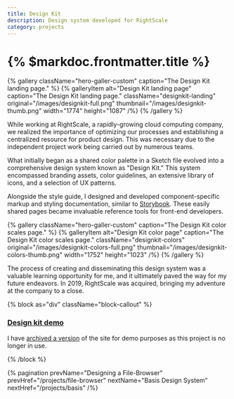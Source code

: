 ```yaml
---
title: Design Kit
description: Design system developed for RightScale
category: projects
---
```


# {% $markdoc.frontmatter.title %}

{% gallery className="hero-galler-custom" 
  caption="The Design Kit landing page." %}
{% galleryItem
  alt="Design Kit landing page"
  caption="The Design Kit landing page."
  className="designkit-landing"
  original="/images/designkit-full.png"
  thumbnail="/images/designkit-thumb.png"
  width="1774"
  height="1087"
/%}
{% /gallery %}

While working at RightScale, a rapidly-growing cloud computing company, we realized the importance of optimizing our processes and establishing a centralized resource for product design. This was necessary due to the independent project work being carried out by numerous teams.

What initially began as a shared color palette in a Sketch file evolved into a comprehensive design system known as "Design Kit." This system encompassed branding assets, color guidelines, an extensive library of icons, and a selection of UX patterns.

Alongside the style guide, I designed and developed component-specific markup and styling documentation, similar to [Storybook](https://storybook.js.org/). These easily shared pages became invaluable reference tools for front-end developers.

{% gallery className="hero-galler-custom"
  caption="The Design Kit color scales page." %}
{% galleryItem
  alt="Design Kit color page"
  caption="The Design Kit color scales page."
  className="designkit-colors"
  original="/images/designkit-colors-full.png"
  thumbnail="/images/designkit-colors-thumb.png"
  width="1752"
  height="1023"
/%}
{% /gallery %}

The process of creating and disseminating this design system was a valuable learning opportunity for me, and it ultimately paved the way for my future endeavors. In 2019, RightScale was acquired, bringing my adventure at the company to a close.

{% block as="div" className="block-callout" %}

### [Design kit demo](https://unequaled-garden.surge.sh/)

I have [archived a version](https://unequaled-garden.surge.sh/) of the site for demo purposes as this project is no longer in use.

{% /block %}

{% pagination 
  prevName="Designing a File-Browser"
  prevHref="/projects/file-browser" 
  nextName="Basis Design System"
  nextHref="/projects/basis" 
/%}


